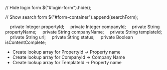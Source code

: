 

<!-- CODE snippets to save -->

// Hide login form
$("#login-form").hide();

// Show search form
$("#form-container").append(searchForm);



<!-- API Result -->

    private Integer propertyId;
    private Integer companyId;
    private String propertyName;
    private String companyName;
    private String templateId;
    private String url;
    private String status;
    private Boolean isContentComplete;


<!-- API / AJAX TODO NOTES -->

- Create lookup array for PropertyId -> Property name
- Create lookup array for CompanyId -> Company Name
- Create lookup array for TemplateId -> Property name

